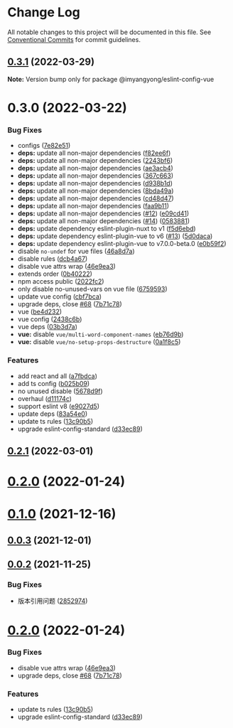 # Change Log

All notable changes to this project will be documented in this file.
See [Conventional Commits](https://conventionalcommits.org) for commit guidelines.

## [0.3.1](https://github.com/imyangyong/eslint-config/compare/release0.3.0...release0.3.1) (2022-03-29)

**Note:** Version bump only for package @imyangyong/eslint-config-vue





# 0.3.0 (2022-03-22)


### Bug Fixes

* configs ([7e82e51](https://github.com/imyangyong/eslint-config/commit/7e82e51fcaf532686a82b3f2008195ec3cfd84ce))
* **deps:** update all non-major dependencies ([f82ee6f](https://github.com/imyangyong/eslint-config/commit/f82ee6fce9153f098c8fbbeef17f88261e08176f))
* **deps:** update all non-major dependencies ([2243bf6](https://github.com/imyangyong/eslint-config/commit/2243bf67fac0f75c1a4e35c604f49ebb2092d960))
* **deps:** update all non-major dependencies ([ae3acb4](https://github.com/imyangyong/eslint-config/commit/ae3acb40f34fa117bb0afe6f9959daa5c0f9a197))
* **deps:** update all non-major dependencies ([367c663](https://github.com/imyangyong/eslint-config/commit/367c663eb0eca976b2e932d5666b0e47f751a03c))
* **deps:** update all non-major dependencies ([d938b1d](https://github.com/imyangyong/eslint-config/commit/d938b1d714e429f4dd4cce56b8b2c4cdee0de242))
* **deps:** update all non-major dependencies ([8bda49a](https://github.com/imyangyong/eslint-config/commit/8bda49afb37d50c647995354cec4d11589eeef8f))
* **deps:** update all non-major dependencies ([cd48d47](https://github.com/imyangyong/eslint-config/commit/cd48d476bfe63623b66d9d5107b794f3b2e73129))
* **deps:** update all non-major dependencies ([faa9b11](https://github.com/imyangyong/eslint-config/commit/faa9b11d52d5d34a4c89917bb6b1aeaa8f7bbdb2))
* **deps:** update all non-major dependencies ([#12](https://github.com/imyangyong/eslint-config/issues/12)) ([e09cd41](https://github.com/imyangyong/eslint-config/commit/e09cd415f12fa1afe18430c50f6b72189700aa8c))
* **deps:** update all non-major dependencies ([#14](https://github.com/imyangyong/eslint-config/issues/14)) ([0583881](https://github.com/imyangyong/eslint-config/commit/05838817541d500e3aab0e215f879c1c7ceb7ced))
* **deps:** update dependency eslint-plugin-nuxt to v1 ([f5d6ebd](https://github.com/imyangyong/eslint-config/commit/f5d6ebda7cfa17ad8992e1ccc4fd9be020711375))
* **deps:** update dependency eslint-plugin-vue to v6 ([#13](https://github.com/imyangyong/eslint-config/issues/13)) ([5d0daca](https://github.com/imyangyong/eslint-config/commit/5d0dacae0af218e30868fcfb7b60afd6dbeda45b))
* **deps:** update dependency eslint-plugin-vue to v7.0.0-beta.0 ([e0b59f2](https://github.com/imyangyong/eslint-config/commit/e0b59f271fa3c679e5c4a7d61b5af79cef37721f))
* disable `no-undef` for vue files ([46a8d7a](https://github.com/imyangyong/eslint-config/commit/46a8d7acdee3a99d6838bf427c6fd2b133f70ddc))
* disable rules ([dcb4a67](https://github.com/imyangyong/eslint-config/commit/dcb4a67de26a19376ae0db67e14663cbb355680d))
* disable vue attrs wrap ([46e9ea3](https://github.com/imyangyong/eslint-config/commit/46e9ea35b9ba4d112cdd0290f0f3cd0309c79416))
* extends order ([0b40222](https://github.com/imyangyong/eslint-config/commit/0b40222ae9e6b659fa802d91e5a074665345b67a))
* npm access public ([2022fc2](https://github.com/imyangyong/eslint-config/commit/2022fc2a1f93c9b7b1a331b465a6fe9bca174d82))
* only disable no-unused-vars on vue file ([6759593](https://github.com/imyangyong/eslint-config/commit/67595932e447824837d9776204c9b559cb06a185))
* update vue config ([cbf7bca](https://github.com/imyangyong/eslint-config/commit/cbf7bca6d238e37c0793553e9b20ab1e4624bb24))
* upgrade deps, close [#68](https://github.com/imyangyong/eslint-config/issues/68) ([7b71c78](https://github.com/imyangyong/eslint-config/commit/7b71c7852d3db3df05961893b4f085c16d95d274))
* vue ([be4d232](https://github.com/imyangyong/eslint-config/commit/be4d232fb84f3d9508c3ebf4f980e95fc13399f8))
* vue config ([2438c6b](https://github.com/imyangyong/eslint-config/commit/2438c6b929d0a99579d090e61abf95d061a9f091))
* vue deps ([03b3d7a](https://github.com/imyangyong/eslint-config/commit/03b3d7a295524dd1f665c938e227d44879dc27d1))
* **vue:** disable `vue/multi-word-component-names` ([eb76d9b](https://github.com/imyangyong/eslint-config/commit/eb76d9b8bb2dd09ee8baaeec9c4e8610377e9e73))
* **vue:** disable `vue/no-setup-props-destructure` ([0a1f8c5](https://github.com/imyangyong/eslint-config/commit/0a1f8c56124ac1735e7b26879ac3e6ab9289ca74))


### Features

* add react and all ([a7fbdca](https://github.com/imyangyong/eslint-config/commit/a7fbdcad4b20294e26e817fae468f468376e49cf))
* add ts config ([b025b09](https://github.com/imyangyong/eslint-config/commit/b025b09a5fb7ebc55af0c4d8be7fe4a98cabdd06))
* no unused disable ([5678d9f](https://github.com/imyangyong/eslint-config/commit/5678d9f5c3f72669d79434fba108c01d28f339e3))
* overhaul ([d11174c](https://github.com/imyangyong/eslint-config/commit/d11174c6ddfa6fad5c3f47564985a65f46f83bff))
* support eslint v8 ([e9027d5](https://github.com/imyangyong/eslint-config/commit/e9027d5e20540dd6c6adb6a970a6dcbcf7314a81))
* update deps ([83a54e0](https://github.com/imyangyong/eslint-config/commit/83a54e07d5f1b93df726cbd8d81fb5abee5f60bc))
* update ts rules ([13c90b5](https://github.com/imyangyong/eslint-config/commit/13c90b51504d098ea819dad29888fa5e12f11d3c))
* upgrade eslint-config-standard ([d33ec89](https://github.com/imyangyong/eslint-config/commit/d33ec89b7619895cf1541e597e0cb664f69fc95f))





## [0.2.1](https://github.com/imyangyong/eslint-config/compare/v0.16.1...v0.2.1) (2022-03-01)



# [0.2.0](https://github.com/imyangyong/eslint-config/compare/v0.16.0...v0.2.0) (2022-01-24)



# [0.1.0](https://github.com/imyangyong/eslint-config/compare/v0.13.1...v0.1.0) (2021-12-16)



## [0.0.3](https://github.com/imyangyong/eslint-config/compare/v0.11.1...v0.0.3) (2021-12-01)



## [0.0.2](https://github.com/imyangyong/eslint-config/compare/v0.10.0...v0.0.2) (2021-11-25)


### Bug Fixes

* 版本引用问题 ([2852974](https://github.com/imyangyong/eslint-config/commit/28529746e864a55f04b24ed2fe527620546d6c03))





# [0.2.0](https://github.com/imyangyong/eslint-config/compare/v0.1.0...v0.2.0) (2022-01-24)


### Bug Fixes

* disable vue attrs wrap ([46e9ea3](https://github.com/imyangyong/eslint-config/commit/46e9ea35b9ba4d112cdd0290f0f3cd0309c79416))
* upgrade deps, close [#68](https://github.com/imyangyong/eslint-config/issues/68) ([7b71c78](https://github.com/imyangyong/eslint-config/commit/7b71c7852d3db3df05961893b4f085c16d95d274))


### Features

* update ts rules ([13c90b5](https://github.com/imyangyong/eslint-config/commit/13c90b51504d098ea819dad29888fa5e12f11d3c))
* upgrade eslint-config-standard ([d33ec89](https://github.com/imyangyong/eslint-config/commit/d33ec89b7619895cf1541e597e0cb664f69fc95f))
